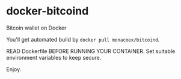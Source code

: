 # docker-bitcoind
Bitcoin wallet on Docker

You'll get automated build by `docker pull monacoex/bitcoind`.

READ Dockerfile BEFORE RUNNING YOUR CONTAINER.
Set suitable environment variables to keep secure.

Enjoy.
